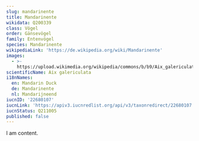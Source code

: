 ```yaml
---
slug: mandarinente
title: Mandarinente
wikidata: Q200339
class: Vögel
order: Gänsevögel
family: Entenvögel
species: Mandarinente
wikipediaLink: 'https://de.wikipedia.org/wiki/Mandarinente'
images:
  - >-
    https://upload.wikimedia.org/wikipedia/commons/b/b9/Aix_galericulata_-Bei_Hai_Park,_Changqiao,_Beijing,_China_-pair-8.jpg
scientificName: Aix galericulata
i18nNames:
  en: Mandarin Duck
  de: Mandarinente
  nl: Mandarijneend
iucnID: '22680107'
iucnLink: 'https://apiv3.iucnredlist.org/api/v3/taxonredirect/22680107'
iucnStatus: Q211005
published: false
---
```


I am content.
